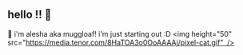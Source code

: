 ## hello !! 👋

🌱 i'm alesha aka muggloaf! i'm just starting out :D <img height="50" src="https://media.tenor.com/8HaTOA3o0OoAAAAj/pixel-cat.gif"  />
